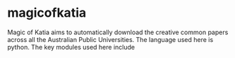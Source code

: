 # magicofkatia
Magic of Katia aims to automatically download the creative common papers across all the Australian Public Universities. 
The language used here is python. 
The key modules used here include
